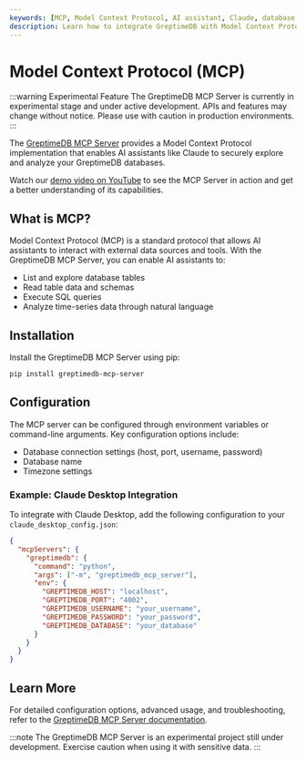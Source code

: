 ```yaml
---
keywords: [MCP, Model Context Protocol, AI assistant, Claude, database integration]
description: Learn how to integrate GreptimeDB with Model Context Protocol (MCP) for AI assistants to explore and analyze your time-series data.
---
```


# Model Context Protocol (MCP)

:::warning Experimental Feature
The GreptimeDB MCP Server is currently in experimental stage and under active development. APIs and features may change without notice. Please use with caution in production environments.
:::

The [GreptimeDB MCP Server](https://github.com/GreptimeTeam/greptimedb-mcp-server) provides a Model Context Protocol implementation that enables AI assistants like Claude to securely explore and analyze your GreptimeDB databases.

Watch our [demo video on YouTube](https://www.youtube.com/watch?v=EBTc46yamFI) to see the MCP Server in action and get a better understanding of its capabilities.

## What is MCP?

Model Context Protocol (MCP) is a standard protocol that allows AI assistants to interact with external data sources and tools. With the GreptimeDB MCP Server, you can enable AI assistants to:

- List and explore database tables
- Read table data and schemas
- Execute SQL queries
- Analyze time-series data through natural language

## Installation

Install the GreptimeDB MCP Server using pip:

```bash
pip install greptimedb-mcp-server
```

## Configuration

The MCP server can be configured through environment variables or command-line arguments. Key configuration options include:

- Database connection settings (host, port, username, password)
- Database name
- Timezone settings

### Example: Claude Desktop Integration

To integrate with Claude Desktop, add the following configuration to your `claude_desktop_config.json`:

```json
{
  "mcpServers": {
    "greptimedb": {
      "command": "python",
      "args": ["-m", "greptimedb_mcp_server"],
      "env": {
        "GREPTIMEDB_HOST": "localhost",
        "GREPTIMEDB_PORT": "4002",
        "GREPTIMEDB_USERNAME": "your_username",
        "GREPTIMEDB_PASSWORD": "your_password",
        "GREPTIMEDB_DATABASE": "your_database"
      }
    }
  }
}
```

## Learn More

For detailed configuration options, advanced usage, and troubleshooting, refer to the [GreptimeDB MCP Server documentation](https://github.com/GreptimeTeam/greptimedb-mcp-server).

:::note
The GreptimeDB MCP Server is an experimental project still under development. Exercise caution when using it with sensitive data.
:::